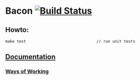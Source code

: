 # Bacon [![Build Status](http://178.62.93.118:8080/buildStatus/icon?job=bacon)](http://178.62.93.118:8080/job/bacon/)

## Howto:
```
make test                               // run unit tests
```

## [Documentation](https://github.com/spike-force-1-bacon-evaluators/documentation/blob/master/README.md)

### [Ways of Working](https://github.com/spike-force-1-bacon-evaluators/documentation/blob/master/docs/ways-of-working.md)
